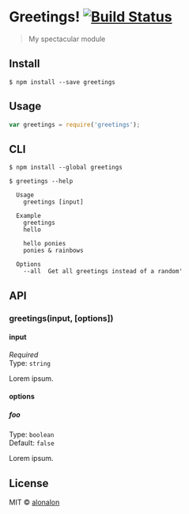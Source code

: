 # Greetings! [![Build Status](https://travis-ci.org/alonalon/hello.svg?branch=master)](https://travis-ci.org/alonalon/hello)

> My spectacular module


## Install

```
$ npm install --save greetings
```


## Usage

```js
var greetings = require('greetings');

```


## CLI

```
$ npm install --global greetings
```
```
$ greetings --help

  Usage
    greetings [input]

  Example
    greetings
    hello

    hello ponies
    ponies & rainbows

  Options
    --all  Get all greetings instead of a random'
```


## API

### greetings(input, [options])

#### input

*Required*  
Type: `string`

Lorem ipsum.

#### options

##### foo

Type: `boolean`  
Default: `false`

Lorem ipsum.


## License

MIT © [alonalon](http://github.com/alon)
